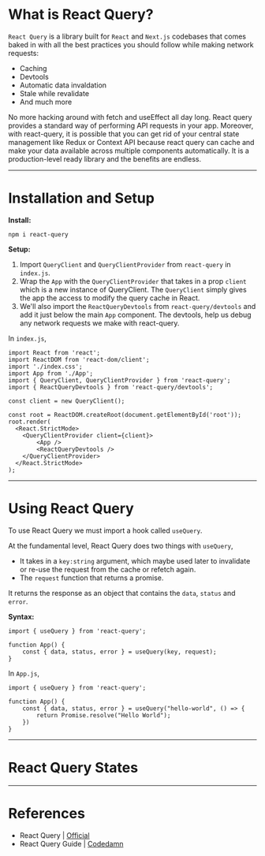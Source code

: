 # What is React Query?

`React Query` is a library built for `React` and `Next.js` codebases that comes baked in with all the best practices you should follow while making network requests:

- Caching
- Devtools
- Automatic data invaldation
- Stale while revalidate
- And much more

No more hacking around with fetch and useEffect all day long. React query provides a standard way of performing API requests in your app. Moreover, with react-query, it is possible that you can get rid of your central state management like Redux or Context API because react query can cache and make your data available across multiple components automatically. It is a production-level ready library and the benefits are endless.

---

# Installation and Setup

**Install:**

```
npm i react-query
```

**Setup:**

1. Import `QueryClient` and `QueryClientProvider` from `react-query` in `index.js`.
2. Wrap the `App` with the `QueryClientProvider` that takes in a prop `client` which is a new instance of QueryClient. The `QueryClient` simply gives the app the access to modify the query cache in React.
3. We'll also import the `ReactQueryDevtools` from `react-query/devtools` and add it just below the main `App` component. The devtools, help us debug any network requests we make with react-query.

In `index.js`,

```
import React from 'react';
import ReactDOM from 'react-dom/client';
import './index.css';
import App from './App';
import { QueryClient, QueryClientProvider } from 'react-query';
import { ReactQueryDevtools } from 'react-query/devtools';

const client = new QueryClient();

const root = ReactDOM.createRoot(document.getElementById('root'));
root.render(
  <React.StrictMode>
    <QueryClientProvider client={client}>
        <App />
        <ReactQueryDevtools />
    </QueryClientProvider>
  </React.StrictMode>
);
```

---

# Using React Query

To use React Query we must import a hook called `useQuery`.

At the fundamental level, React Query does two things with `useQuery`,

- It takes in a `key:string` argument, which maybe used later to invalidate or re-use the request from the cache or refetch again.
- The `request` function that returns a promise.

It returns the response as an object that contains the `data`, `status` and `error`.

**Syntax:**

```
import { useQuery } from 'react-query';

function App() {
    const { data, status, error } = useQuery(key, request);
}
```

In `App.js`,

```
import { useQuery } from 'react-query';

function App() {
    const { data, status, error } = useQuery("hello-world", () => {
        return Promise.resolve("Hello World");
    })
}
```

---

# React Query States

---

# References

- React Query | [Official](https://react-query.tanstack.com/)
- React Query Guide | [Codedamn](https://codedamn.com/learn/react-query)
